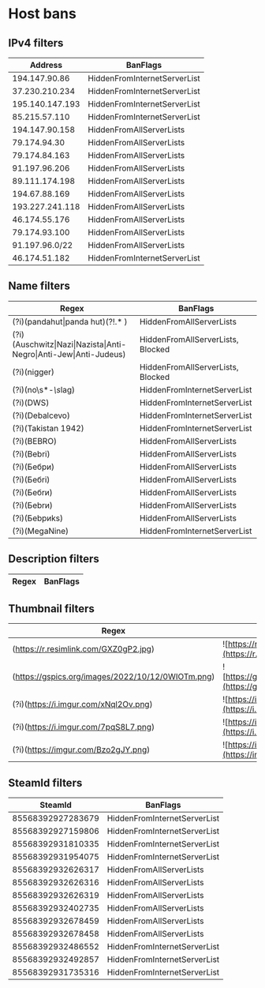 # Host bans

## IPv4 filters
| Address         | BanFlags                     |
| --------------- | ---------------------------- |
| 194.147.90.86   | HiddenFromInternetServerList |
| 37.230.210.234  | HiddenFromInternetServerList |
| 195.140.147.193 | HiddenFromInternetServerList |
| 85.215.57.110   | HiddenFromInternetServerList |
| 194.147.90.158  | HiddenFromAllServerLists     |
| 79.174.94.30    | HiddenFromAllServerLists     |
| 79.174.84.163   | HiddenFromAllServerLists     |
| 91.197.96.206   | HiddenFromAllServerLists     |
| 89.111.174.198  | HiddenFromAllServerLists     |
| 194.67.88.169   | HiddenFromAllServerLists     |
| 193.227.241.118 | HiddenFromAllServerLists     |
| 46.174.55.176   | HiddenFromAllServerLists     |
| 79.174.93.100   | HiddenFromAllServerLists     |
| 91.197.96.0/22  | HiddenFromAllServerLists     |
| 46.174.51.182   | HiddenFromInternetServerList |

## Name filters
| Regex                                                                                 | BanFlags                          |
| ------------------------------------------------------------------------------------- | --------------------------------- |
| (?i)(pandahut&#124;panda hut)(?!.* )                                                  | HiddenFromAllServerLists          |
| (?i)(Auschwitz&#124;Nazi&#124;Nazista&#124;Anti-Negro&#124;Anti-Jew&#124;Anti-Judeus) | HiddenFromAllServerLists, Blocked |
| (?i)(nigger)                                                                          | HiddenFromAllServerLists, Blocked |
| (?i)(no\s*-*\s*lag)                                                                   | HiddenFromInternetServerList      |
| (?i)(DWS)                                                                             | HiddenFromInternetServerList      |
| (?i)(Debalcevo)                                                                       | HiddenFromInternetServerList      |
| (?i)(Takistan 1942)                                                                   | HiddenFromInternetServerList      |
| (?i)(BEBRO)                                                                           | HiddenFromAllServerLists          |
| (?i)(Bebri)                                                                           | HiddenFromAllServerLists          |
| (?i)(Бебри)                                                                           | HiddenFromAllServerLists          |
| (?i)(Бебri)                                                                           | HiddenFromAllServerLists          |
| (?i)(Бебrи)                                                                           | HiddenFromAllServerLists          |
| (?i)(Беbrи)                                                                           | HiddenFromAllServerLists          |
| (?i)(Беbриks)                                                                         | HiddenFromAllServerLists          |
| (?i)(MegaNine)                                                                        | HiddenFromInternetServerList      |

## Description filters
| Regex | BanFlags |
| ----- | -------- |

## Thumbnail filters
| Regex                                             | IconPreview                                                                                         | BanFlags                     |
| ------------------------------------------------- | --------------------------------------------------------------------------------------------------- | ---------------------------- |
| (https://r.resimlink.com/GXZ0gP2.jpg)             | ![https://r.resimlink.com/GXZ0gP2.jpg](https://r.resimlink.com/GXZ0gP2.jpg)                         | HiddenFromInternetServerList |
| (https://gspics.org/images/2022/10/12/0WIOTm.png) | ![https://gspics.org/images/2022/10/12/0WIOTm.png](https://gspics.org/images/2022/10/12/0WIOTm.png) | HiddenFromInternetServerList |
| (?i)(https://i.imgur.com/xNql2Ov.png)             | ![https://i.imgur.com/xNql2Ov.png](https://i.imgur.com/xNql2Ov.png)                                 | HiddenFromAllServerLists     |
| (?i)(https://i.imgur.com/7pqS8L7.png)             | ![https://i.imgur.com/7pqS8L7.png](https://i.imgur.com/7pqS8L7.png)                                 | HiddenFromAllServerLists     |
| (?i)(https://imgur.com/Bzo2gJY.png)               | ![https://imgur.com/Bzo2gJY.png](https://imgur.com/Bzo2gJY.png)                                     | HiddenFromInternetServerList |

## SteamId filters
| SteamId           | BanFlags                     |
| ----------------- | ---------------------------- |
| 85568392927283679 | HiddenFromInternetServerList |
| 85568392927159806 | HiddenFromInternetServerList |
| 85568392931810335 | HiddenFromInternetServerList |
| 85568392931954075 | HiddenFromInternetServerList |
| 85568392932626317 | HiddenFromAllServerLists     |
| 85568392932626316 | HiddenFromAllServerLists     |
| 85568392932626319 | HiddenFromAllServerLists     |
| 85568392932402735 | HiddenFromAllServerLists     |
| 85568392932678459 | HiddenFromAllServerLists     |
| 85568392932678458 | HiddenFromAllServerLists     |
| 85568392932486552 | HiddenFromInternetServerList |
| 85568392932492857 | HiddenFromInternetServerList |
| 85568392931735316 | HiddenFromInternetServerList |
